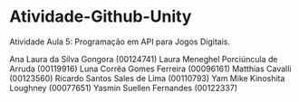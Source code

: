 # Atividade-Github-Unity

Atividade Aula 5: Programação em API para Jogos Digitais.

Ana Laura da Silva Gongora (00124741)
Laura Meneghel Porciúncula de Arruda (00119916)
Luna Corrêa Gomes Ferreira (00096161)
Matthias Cavalli (00123560)
Ricardo Santos Sales de Lima (00110793) 
Yam Mike Kinoshita Loughney (00077651)
Yasmin Suellen Fernandes (00122337)
